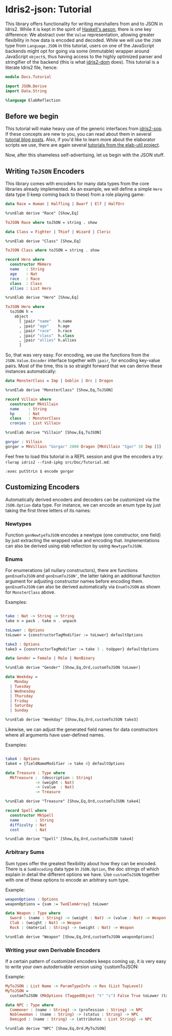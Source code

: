 # Idris2-json: Tutorial

This library offers functionality for writing marshallers
from and to JSON in Idris2. While it is kept in the spirit
of [Haskell's aeson](https://hackage.haskell.org/package/aeson),
there is one key difference: We abstract over the `Value`
representation, allowing greater flexibility in how data
is encoded and decoded. While we will use the `JSON` type
from `Language.JSON` in this tutorial, users on one of the
JavaScript backends might opt for going via some (immutable)
wrapper around JavaScript `object`s, thus having access
to the highly optimized parser and stringifier of the backend
(this is what [idris2-dom](https://github.com/stefan-hoeck/idris2-dom)
does). This tutorial is a literate Idris2 file, hence:

```idris
module Docs.Tutorial

import JSON.Derive
import Data.String

%language ElabReflection
```

## Before we begin

This tutorial will make heavy use of the generic
interfaces from [idris2-sop](https://github.com/stefan-hoeck/idris2-sop).
If these concepts are new to you, you can read about
them in several [tutorial blog posts](https://github.com/stefan-hoeck/idris2-sop/blob/main/docs/src/Docs/Index.md).
Also, if you'd like to learn more about the elaborator scripts
we use, there are again several
[tutorials from the elab-util project](https://github.com/stefan-hoeck/idris2-elab-util/blob/main/src/Doc/Index.md).

Now, after this shameless self-advertising, let us begin with
the JSON stuff.

## Writing `ToJSON` Encoders

This library comes with encoders for many data types from
the core libraries already implemented. As an example, we
will define a simple `Hero` data type (I keep coming back
to these) from a role playing game:

```idris
data Race = Human | Halfling | Dwarf | Elf | HalfOrc

%runElab derive "Race" [Show,Eq]

ToJSON Race where toJSON = string . show

data Class = Fighter | Thief | Wizard | Cleric

%runElab derive "Class" [Show,Eq]

ToJSON Class where toJSON = string . show

record Hero where
  constructor MkHero
  name   : String
  age    : Nat
  race   : Race
  class  : Class
  allies : List Hero

%runElab derive "Hero" [Show,Eq]

ToJSON Hero where
  toJSON h =
    object
      [ jpair "name"   h.name
      , jpair "age"    h.age
      , jpair "race"   h.race
      , jpair "class"  h.class
      , jpair "allies" h.allies
      ]
```

So, that was very easy. For encoding, we use the functions
from the `JSON.Value.Encoder` interface together with
`jpair`, for encoding key-value pairs.
Most of the time, this is so straight forward that we can derive
these instances automatically:


```idris
data MonsterClass = Imp | Goblin | Orc | Dragon

%runElab derive "MonsterClass" [Show,Eq,ToJSON]

record Villain where
  constructor MkVillain
  name    : String
  hp      : Nat
  class   : MonsterClass
  cronies : List Villain

%runElab derive "Villain" [Show,Eq,ToJSON]

gorgar : Villain
gorgar = MkVillain "Gorgar" 2000 Dragon [MkVillain "Igor" 10 Imp []]
```

Feel free to load this tutorial in a REPL session and give
the encoders a try: `rlwrap idris2 --find-ipkg src/Doc/Tutorial.md`:

```repl
:exec putStrLn $ encode gorgar
```

## Customizing Encoders

Automatically derived encoders and decoders can be customized
via the `JSON.Option` data type. For instance, we can encode
an enum type by just taking the first three letters of its
names:

### Newtypes
Function `genNewtyeToJSON` encodes a newtype (one constructor, one field)
by just extracting the wrapped value and encoding that. Implementations
can also be derived using elab reflection by using `NewtypeToJSON`.

### Enums
For enumerations (all nullary constructors), there are functions
`genEnumToJSON` and `genEnumToJSON'`, the latter taking an additional
function argument for adjusting constructor names before encoding
them. `genEnumToJSON` can also be derived automatically via
`EnumToJSON` as shown for `MonsterClass` above.

Examples:

```idris

take : Nat -> String -> String
take n = pack . take n . unpack

toLower : Options
toLower = {constructorTagModifier := toLower} defaultOptions

take3 : Options
take3 = {constructorTagModifier := take 3 . toUpper} defaultOptions

data Gender = Female | Male | NonBinary

%runElab derive "Gender" [Show,Eq,Ord,customToJSON toLower]

data Weekday =
    Monday
  | Tuesday
  | Wednesday
  | Thursday
  | Friday
  | Saturday
  | Sunday

%runElab derive "Weekday" [Show,Eq,Ord,customToJSON take3]
```

Likewise, we can adjust the generated field names for data constructors
where all arguments have user-defined names.

Examples:

```idris

take4 : Options
take4 = {fieldNameModifier := take 4} defaultOptions

data Treasure : Type where
  MkTreasure :  (description : String)
             -> (weight : Nat)
             -> (value  : Nat)
             -> Treasure

%runElab derive "Treasure" [Show,Eq,Ord,customToJSON take4]

record Spell where
  constructor MkSpell
  name       : String
  difficulty : Nat
  cost       : Nat

%runElab derive "Spell" [Show,Eq,Ord,customToJSON take4]
```

### Arbitrary Sums
Sum types offer the greatest flexibility about how they
can be encoded. There is a `SumEncoding` data type in `JSON.Option`,
the doc strings of which explain in detail the different options we
have. Use `customToJSON` together with one of these options to encode
an arbitrary sum type.

Example:

```idris
weaponOptions : Options
weaponOptions = {sum := TwoElemArray} toLower

data Weapon : Type where
  Sword : (name : String) -> (weight : Nat) -> (value : Nat) -> Weapon
  Club : (weight : Nat) -> Weapon
  Rock : (material : String) -> (weight : Nat) -> Weapon

%runElab derive "Weapon" [Show,Eq,Ord,customToJSON weaponOptions]
```

### Writing your own Derivable Encoders

If a certain pattern of customized encoders keeps coming up,
it is very easy to write your own autoderivable version
using `customToJSON:

Example:

```idris
MyToJSON : List Name -> ParamTypeInfo -> Res (List TopLevel)
MyToJSON =
  customToJSON (MkOptions (TaggedObject "t" "c") False True toLower (take 3))

data NPC : Type where
  Commoner : (name : String) -> (profession : String) -> NPC
  Noblewoman : (name : String) -> (status : String) -> NPC
  Demigod : (name : String) -> (attributes : List String) -> NPC

%runElab derive "NPC" [Show,Eq,Ord,MyToJSON]
```
